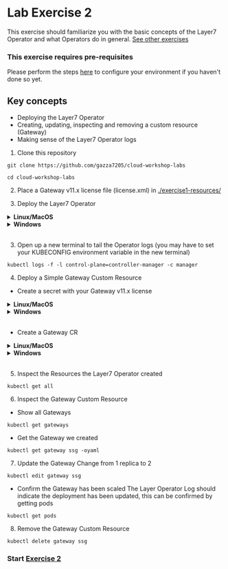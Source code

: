 # Lab Exercise 2
This exercise should familiarize you with the basic concepts of the Layer7 Operator and what Operators do in general. [See other exercises](./readme.md#lab-exercises)

### This exercise requires pre-requisites
Please perform the steps [here](./readme.md#before-you-start) to configure your environment if you haven't done so yet.

## Key concepts
- Deploying the Layer7 Operator
- Creating, updating, inspecting and removing a custom resource (Gateway)
- Making sense of the Layer7 Operator logs

1. Clone this repository
```
git clone https://github.com/gazza7205/cloud-workshop-labs
```
```
cd cloud-workshop-labs
```
2. Place a Gateway v11.x license file (license.xml) in [./exercise1-resources/](./exercise1-resources/)

3. Deploy the Layer7 Operator
<details>
  <summary><b>Linux/MacOS</b></summary>

  ```
  kubectl apply -f ./layer7-operator/rbac.yaml
  ```
  ```
  kubectl apply -f ./layer7-operator/operator.yaml
  ```
</details>
<details>
  <summary><b>Windows</b></summary>

  ```
  kubectl apply -f layer7-operator\rbac.yaml
  ```
  ```  
  kubectl apply -f layer7-operator\operator.yaml
  ```
</details>
<br/>

3. Open up a new terminal to tail the Operator logs (you may have to set your KUBECONFIG environment variable in the new terminal)
```
kubectl logs -f -l control-plane=controller-manager -c manager
```
4. Deploy a Simple Gateway Custom Resource

- Create a secret with your Gateway v11.x license
<details>
  <summary><b>Linux/MacOS</b></summary>

  ```
  kubectl create secret generic gateway-license --from-file=./exercise1-resources/license.xml
  ```
</details>
<details>
  <summary><b>Windows</b></summary>

  ```
  kubectl create secret generic gateway-license --from-file=exercise1-resources\license.xml
  ```
</details>
<br/>

- Create a Gateway CR
<details>
  <summary><b>Linux/MacOS</b></summary>

  ```
  kubectl apply -f ./exercise1-resources/gateway.yaml
  ```
</details>
<details>
  <summary><b>Windows</b></summary>

  ```
  kubectl apply -f exercise1-resources\gateway.yaml
  ```
</details>
<br/>

5. Inspect the Resources the Layer7 Operator created
```
kubectl get all
```

6. Inspect the Gateway Custom Resource

- Show all Gateways
```
kubectl get gateways
```
- Get the Gateway we created
```
kubectl get gateway ssg -oyaml
```
7. Update the Gateway
Change from 1 replica to 2
```
kubectl edit gateway ssg
```
- Confirm the Gateway has been scaled
The Layer Operator Log should indicate the deployment has been updated, this can be confirmed by getting pods
```
kubectl get pods
```
8. Remove the Gateway Custom Resource
```
kubectl delete gateway ssg
```

### Start [Exercise 2](./lab-exercise2.md)